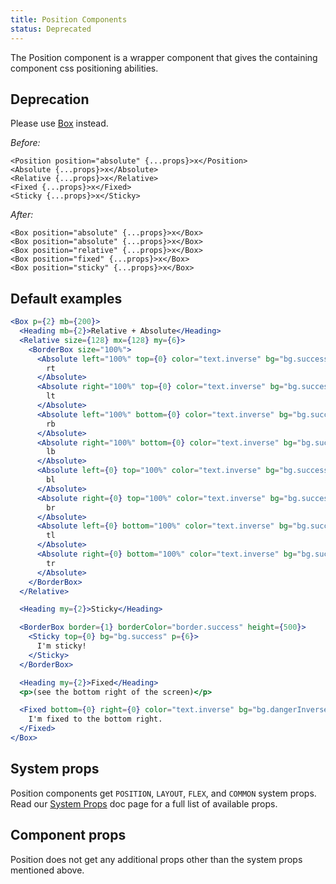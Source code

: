 ```yaml
---
title: Position Components
status: Deprecated
---
```


The Position component is a wrapper component that gives the containing component css positioning abilities.

## Deprecation

Please use [Box](/Box) instead.

_Before:_

```
<Position position="absolute" {...props}>x</Position>
<Absolute {...props}>x</Absolute>
<Relative {...props}>x</Relative>
<Fixed {...props}>x</Fixed>
<Sticky {...props}>x</Sticky>
```

_After:_

```
<Box position="absolute" {...props}>x</Box>
<Box position="absolute" {...props}>x</Box>
<Box position="relative" {...props}>x</Box>
<Box position="fixed" {...props}>x</Box>
<Box position="sticky" {...props}>x</Box>
```

## Default examples

```jsx live
<Box p={2} mb={200}>
  <Heading mb={2}>Relative + Absolute</Heading>
  <Relative size={128} mx={128} my={6}>
    <BorderBox size="100%">
      <Absolute left="100%" top={0} color="text.inverse" bg="bg.successInverse" p={1}>
        rt
      </Absolute>
      <Absolute right="100%" top={0} color="text.inverse" bg="bg.successInverse" p={1}>
        lt
      </Absolute>
      <Absolute left="100%" bottom={0} color="text.inverse" bg="bg.successInverse" p={1}>
        rb
      </Absolute>
      <Absolute right="100%" bottom={0} color="text.inverse" bg="bg.successInverse" p={1}>
        lb
      </Absolute>
      <Absolute left={0} top="100%" color="text.inverse" bg="bg.successInverse" p={1}>
        bl
      </Absolute>
      <Absolute right={0} top="100%" color="text.inverse" bg="bg.successInverse" p={1}>
        br
      </Absolute>
      <Absolute left={0} bottom="100%" color="text.inverse" bg="bg.successInverse" p={1}>
        tl
      </Absolute>
      <Absolute right={0} bottom="100%" color="text.inverse" bg="bg.successInverse" p={1}>
        tr
      </Absolute>
    </BorderBox>
  </Relative>

  <Heading my={2}>Sticky</Heading>

  <BorderBox border={1} borderColor="border.success" height={500}>
    <Sticky top={0} bg="bg.success" p={6}>
      I'm sticky!
    </Sticky>
  </BorderBox>

  <Heading my={2}>Fixed</Heading>
  <p>(see the bottom right of the screen)</p>

  <Fixed bottom={0} right={0} color="text.inverse" bg="bg.dangerInverse" p={2}>
    I'm fixed to the bottom right.
  </Fixed>
</Box>
```

## System props

Position components get `POSITION`, `LAYOUT`, `FLEX`, and `COMMON` system props. Read our [System Props](/system-props) doc page for a full list of available props.

## Component props

Position does not get any additional props other than the system props mentioned above.
